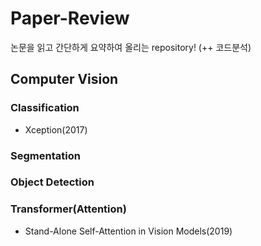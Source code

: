 # Paper-Review
논문을 읽고 간단하게 요약하여 올리는 repository!
(++ 코드분석)


## Computer Vision
### Classification
- Xception(2017)

### Segmentation


### Object Detection

### Transformer(Attention)
- Stand-Alone Self-Attention in Vision Models(2019)